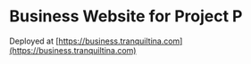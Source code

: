 # Business Website for Project P

Deployed at [https://business.tranquiltina.com](https://business.tranquiltina.com)

